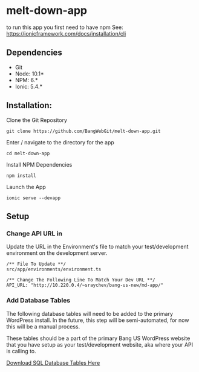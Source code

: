 # melt-down-app

to run this app you first need to have npm
See: https://ionicframework.com/docs/installation/cli

 ## Dependencies
- Git
- Node: 10.1*
- NPM: 6.*
- Ionic: 5.4.*



## Installation:

Clone the Git Repository
```git
git clone https://github.com/BangWebGit/melt-down-app.git 
```

Enter / navigate to the directory for the app
```
cd melt-down-app
```

Install NPM Dependencies
```
npm install
```

Launch the App
```
ionic serve --devapp
```


## Setup
### Change API URL in 
Update the URL in the Environment's file to match your test/development environment on the development server.
```
/** File To Update **/
src/app/environments/environment.ts
```

```
/** Change The Following Line To Match Your Dev URL **/
API_URL: "http://10.220.0.4/~sraychev/bang-us-new/md-app/"
```

### Add Database Tables
The following database tables will need to be added to the primary WordPress install. In the future, this step will be semi-automated, for now this will be a manual process.

These tables should be a part of the primary Bang US WordPress website that you have setup as your test/development website, aka where your API is calling to. 

[Download SQL Database Tables Here]('http://10.220.0.4/~csteurer/_db/md_tables.sql)
